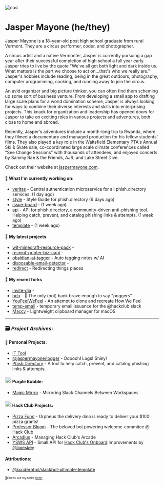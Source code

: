 ![cosi](https://github.com/jaspermayone/jaspermayone/assets/65788728/0597adb6-37c9-4db7-b6d8-1d7107b7bdd8)

# Jasper Mayone (he/they)

Jasper Mayone is a 18-year-old post high school graduate from rural Vermont. They are a circus performer, coder, and photographer.

A circus artist and a native Vermonter, Jasper is currently pursuing a gap year after their successful completion of high school a full year early. Jasper tries to live by the quote "We've all got both light and dark inside us. What matters is the part we choose to act on...that's who we really are." Jasper's hobbies include reading, being in the great outdoors, photography, computer programming, cooking, and running away to join the circus.

An avid organizer and big picture thinker, you can often find them scheming up some sort of business venture. From developing a small app to drafting large scale plans for a world domination scheme, Jasper is always looking for ways to combine their diverse interests and skills into enterprising projects. This knack for organization and leadership has opened doors for Jasper to take on exciting roles in various projects and adventures, both close to home and abroad.

Recently, Jasper's adventures include a month-long trip to Rwanda, where they filmed a documentary and managed production for his fellow students' films. They also played a key role in the Waitsfield Elementary PTA's Annual Ski & Skate sale, co-coordinated large scale climate conferences called “See Change Sessions” with thousands of attendees, and enjoyed concerts by Sammy Rae & the Friends, AJR, and Lake Street Dive.

Check out their website at [jaspermayone.com](https://jaspermayone.com).

#### 👷 What I'm currently working on:

- [veritas](https://github.com/phishdirectory/veritas) - Central authentication microservice for all phish.directory services. (1 day ago)
- [style](https://github.com/phishdirectory/style) - Style Guide for phish.directory (6 days ago)
- [issue-board](https://github.com/phishdirectory/issue-board) -  (1 week ago)
- [api](https://github.com/phishdirectory/api) - API for phish.directory, a community-driven anti-phishing tool. Helping catch, prevent, and catalog phishing links & attempts. (1 week ago)
- [template](https://github.com/phishdirectory/template) -  (1 week ago)

#### 🌱 My latest projects

- [wit-minecraft-resource-pack](https://github.com/jaspermayone/wit-minecraft-resource-pack) - 
- [receipt-printer-biz-card](https://github.com/jaspermayone/receipt-printer-biz-card) - 
- [obsidian-ai-tagger](https://github.com/jaspermayone/obsidian-ai-tagger) - Auto tagging notes w/ AI
- [disposable-email-detector](https://github.com/jaspermayone/disposable-email-detector) - 
- [redirect](https://github.com/jaspermayone/redirect) - Redirecting things places

#### 🍴 My recent forks

- [invite-dia](https://github.com/jaspermayone-forks/invite-dia) - 
- [hcb](https://github.com/jaspermayone-forks/hcb) - 🏦 The only (not) bank brave enough to say "poggers"
- [YouFeelWeFeel](https://github.com/jaspermayone-forks/YouFeelWeFeel) - An attempt to clone and recreate How We Feel
- [temp-email](https://github.com/jaspermayone-forks/temp-email) - temporary email issuance for the @hackclub slack
- [Maccy](https://github.com/jaspermayone-forks/Maccy) - Lightweight clipboard manager for macOS

---

### 🗃️ _Project Archives_:

#### 🌱 Personal Projects:
- [IT Tool](https://github.com/jaspermayone/ittool)
- [@jaspermayone/logger](https://github.com/jaspermayone/logger) - Oooooh! Logs! Shiny!
- [Phish Directory](https://github.com/jaspermayone/phish.directory) - A tool to help catch, prevent, and catalog phishing links & attempts.

#### <img src="https://cdn.purplebubble.org/logo.png" width="20" height="20" /> Purple Bubble:
- [Magic Mirror](https://github.com/thepurplebubble/magic-mirror) - Mirroring Slack Channels Between Workspaces

#### <img src="https://assets.hackclub.com/icon-progress-rounded.png" width="20" height="20" /> Hack Club Projects:
- [Pizza Fund](https://github.com/hackclub/pizza-fund) - Orpheus the delivery dino is ready to deliver your $100 pizza grants!
- [Professor Bloom](https://github.com/hackclub/professor-bloom) - The beloved bot powering welcome-commitee @ Hack Club
- [Arcadius](https://github.com/hackclub/arcadius) - Managing Hack Club's Arcade
- [YSWS API](https://github.com/jaspermayone/ysws-api) - Small API for [Hack Club's Onboard](https://hackclub.com/onboard/) Improvements by [@limeskey](https://github.com/limeskey)

#### Attributions:
- [@kcoderhtml/slackbot-ultimate-template](https://github.com/kcoderhtml/slackbot-ultimate-template?tab=readme-ov-file#template-example)

<sup><sub>🍴Check out my forks [here!](https://github.com/jaspermayone-forks/why)</sub></sup>
